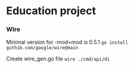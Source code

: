 # Education project

### WIre
Minimal version for -mod=mod is 0.5.1
`go install guthib.com/google/wire@main`

Create wire_gen.go file
`wire ./cmd/api/di`